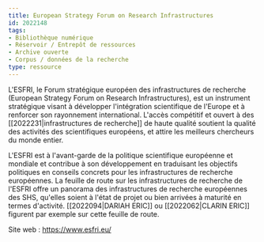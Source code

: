 ```yaml
---
title: European Strategy Forum on Research Infrastructures
id: 2022148
tags:
- Bibliothèque numérique
- Réservoir / Entrepôt de ressources
- Archive ouverte
- Corpus / données de la recherche
type: ressource
---
```


L'ESFRI, le Forum stratégique européen des infrastructures de recherche (European Strategy Forum on Research Infrastructures), est un instrument stratégique visant à développer l'intégration scientifique de l'Europe et à renforcer son rayonnement international. L'accès compétitif et ouvert à des [[2022231|infrastructures de recherche]] de haute qualité soutient la qualité des activités des scientifiques européens, et attire les meilleurs chercheurs du monde entier. 

L'ESFRI est à l'avant-garde de la politique scientifique européenne et mondiale et contribue à son développement en traduisant les objectifs politiques en conseils concrets pour les infrastructures de recherche européennes. La feuille de route sur les infrastructures de recherche de l'ESFRI offre un panorama des infrastructures de recherche européennes des SHS, qu'elles soient à l'état de projet ou bien arrivées à maturité en termes d'activité. [[2022094|DARIAH ERIC]] ou [[2022062|CLARIN ERIC]] figurent par exemple sur cette feuille de route. 

Site web : <https://www.esfri.eu/>

